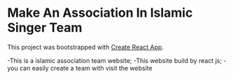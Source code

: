 # Make An Association In Islamic Singer Team

This project was bootstrapped with [Create React App](https://github.com/facebook/create-react-app).

-This is a islamic association team website;
-This website build by react js;
-you can easily create a team with visit the website